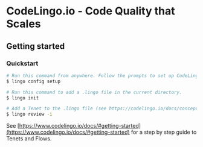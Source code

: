 # CodeLingo.io - Code Quality that Scales

## Getting started

### Quickstart

```bash
# Run this command from anywhere. Follow the prompts to set up CodeLingo on your machine.
$ lingo config setup

# Run this command to add a .lingo file in the current directory.
$ lingo init

# Add a Tenet to the .lingo file (see https://codelingo.io/docs/concepts/tenets/#writing-custom-tenets for more info). This will be used by the following command to run a review.
$ lingo review -i

```

See [https://www.codelingo.io/docs/#getting-started](https://www.codelingo.io/docs/#getting-started) for a step by step guide to Tenets and Flows.